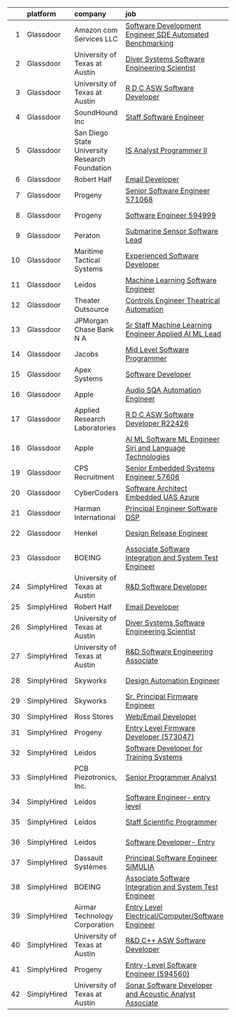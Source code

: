 

|    | platform    | company                                        | job                                                                                                                                                                                                                                                                                                                                                                                                                                                                                                                                                                                                                                                                                                                                                                                                                                                                                                                                                                                                                                                                                                                                                                                                                                                                                                                                                                                                                                                                                                                                                  | update_time   | location            |
|---:|:------------|:-----------------------------------------------|:-----------------------------------------------------------------------------------------------------------------------------------------------------------------------------------------------------------------------------------------------------------------------------------------------------------------------------------------------------------------------------------------------------------------------------------------------------------------------------------------------------------------------------------------------------------------------------------------------------------------------------------------------------------------------------------------------------------------------------------------------------------------------------------------------------------------------------------------------------------------------------------------------------------------------------------------------------------------------------------------------------------------------------------------------------------------------------------------------------------------------------------------------------------------------------------------------------------------------------------------------------------------------------------------------------------------------------------------------------------------------------------------------------------------------------------------------------------------------------------------------------------------------------------------------------|:--------------|:--------------------|
|  1 | Glassdoor   | Amazon com Services LLC                        | [Software Development Engineer  SDE  Automated Benchmarking](https://www.glassdoor.com/partner/jobListing.htm?pos=119&ao=1136043&s=58&guid=00000183640f709f96a8d5a3755164a6&src=GD_JOB_AD&t=SR&vt=w&cs=1_337835d8&cb=1663831077334&jobListingId=1008144113447&jrtk=3-0-1gdi0us64g4el801-1gdi0us6mg2ds800-93604167f71390ef-)                                                                                                                                                                                                                                                                                                                                                                                                                                                                                                                                                                                                                                                                                                                                                                                                                                                                                                                                                                                                                                                                                                                                                                                                                          | 5d            | Seattle, WA         |
|  2 | Glassdoor   | University of Texas at Austin                  | [Diver Systems Software Engineering Scientist](https://www.glassdoor.com/partner/jobListing.htm?pos=118&ao=1136043&s=58&guid=00000183640f709f96a8d5a3755164a6&src=GD_JOB_AD&t=SR&vt=w&cs=1_6d217b15&cb=1663831077334&jobListingId=1008134570966&jrtk=3-0-1gdi0us64g4el801-1gdi0us6mg2ds800-b68ce17203cedfa0-)                                                                                                                                                                                                                                                                                                                                                                                                                                                                                                                                                                                                                                                                                                                                                                                                                                                                                                                                                                                                                                                                                                                                                                                                                                        | 9d            | Austin, TX          |
|  3 | Glassdoor   | University of Texas at Austin                  | [R D C   ASW Software Developer](https://www.glassdoor.com/partner/jobListing.htm?pos=110&ao=1136043&s=58&guid=00000183640f709f96a8d5a3755164a6&src=GD_JOB_AD&t=SR&vt=w&cs=1_070a1a81&cb=1663831077333&jobListingId=1008134571094&jrtk=3-0-1gdi0us64g4el801-1gdi0us6mg2ds800-505db6517f58eced-)                                                                                                                                                                                                                                                                                                                                                                                                                                                                                                                                                                                                                                                                                                                                                                                                                                                                                                                                                                                                                                                                                                                                                                                                                                                      | 9d            | Austin, TX          |
|  4 | Glassdoor   | SoundHound Inc                                 | [Staff Software Engineer](https://www.glassdoor.com/partner/jobListing.htm?pos=113&ao=1136043&s=58&guid=00000183640f709f96a8d5a3755164a6&src=GD_JOB_AD&t=SR&vt=w&ea=1&cs=1_e0c1a670&cb=1663831077333&jobListingId=1008130047195&jrtk=3-0-1gdi0us64g4el801-1gdi0us6mg2ds800-3428b7ce9c956431-)                                                                                                                                                                                                                                                                                                                                                                                                                                                                                                                                                                                                                                                                                                                                                                                                                                                                                                                                                                                                                                                                                                                                                                                                                                                        | 12d           | Santa Clara, CA     |
|  5 | Glassdoor   | San Diego State University Research Foundation | [IS Analyst Programmer II](https://www.glassdoor.com/partner/jobListing.htm?pos=114&ao=1136043&s=58&guid=00000183640f709f96a8d5a3755164a6&src=GD_JOB_AD&t=SR&vt=w&cs=1_142bc54f&cb=1663831077334&jobListingId=1008150424630&jrtk=3-0-1gdi0us64g4el801-1gdi0us6mg2ds800-f3dab425f644b186-)                                                                                                                                                                                                                                                                                                                                                                                                                                                                                                                                                                                                                                                                                                                                                                                                                                                                                                                                                                                                                                                                                                                                                                                                                                                            | 1d            | San Diego, CA       |
|  6 | Glassdoor   | Robert Half                                    | [Email Developer](https://www.glassdoor.com/partner/jobListing.htm?pos=104&ao=1110586&s=58&guid=00000183640f709f96a8d5a3755164a6&src=GD_JOB_AD&t=SR&vt=w&ea=1&cs=1_10a0ebe8&cb=1663831077333&jobListingId=1008145675095&cpc=FA84DF7EA1EC2398&jrtk=3-0-1gdi0us64g4el801-1gdi0us6mg2ds800-1d30b377a342ae9d--6NYlbfkN0CpzDdaQkua3np5pkmj49lKioZwmwxQ-yx5plwbYmV_MzWNBoPgCjn5bOtxNwC6GJ4nMXlh70SbCFcICXIgnZkuA1M2Q3cbZxvyy2idv8eL8hhk9lI80DRwFm1NMXGvI86YHjJOPaVV2F-OE7mVDddpF962aw6WMRMYnU2tZV44lSwwG1i4aejlYEBMOCFfsBiO1OWj5ZXovzAkPTHBiLiAifLKaW6gqjTDmKp04mmLwFze0fsxVUdZ8Eb5uaYQxkYhTyU1z8mjuBS6ACGxU00XRcJ-Pr4bF7EfXzxbHZI-tBbZhI_jp8zDBvR-VNGzuJi4NRQc0maZqoTuW6eXTroHKKN2lTDUZT6HAmrEu0WIoeMuIDuZb_-X9tYTvDinCWJpGD_nr-tO_crPXO0mFikxbkFlJkPQYRcvXJkk39arZxyk6zjxEP3EkumMlUiqCL7wJ0SY32eWvxWLbakNnQyUMtt83g-QgLUMpIbeLZehWyiYars7CeRWw0K5z1xVxWl1XT72eBWIef74EKCgAsCj3n8LwkIkED5ZRczNjMoLVVXBPwyGm2ie)                                                                                                                                                                                                                                                                                                                                                                                                                                                                                                                                                                                                                                           | 5d            | Denver, CO          |
|  7 | Glassdoor   | Progeny                                        | [Senior Software Engineer   571068 ](https://www.glassdoor.com/partner/jobListing.htm?pos=117&ao=1136043&s=58&guid=00000183640f709f96a8d5a3755164a6&src=GD_JOB_AD&t=SR&vt=w&cs=1_f362f691&cb=1663831077334&jobListingId=1008146023366&jrtk=3-0-1gdi0us64g4el801-1gdi0us6mg2ds800-f0fd6c0004d9c04e-)                                                                                                                                                                                                                                                                                                                                                                                                                                                                                                                                                                                                                                                                                                                                                                                                                                                                                                                                                                                                                                                                                                                                                                                                                                                  | 5d            | Canonsburg, PA      |
|  8 | Glassdoor   | Progeny                                        | [Software Engineer  594999 ](https://www.glassdoor.com/partner/jobListing.htm?pos=111&ao=1136043&s=58&guid=00000183640f709f96a8d5a3755164a6&src=GD_JOB_AD&t=SR&vt=w&cs=1_1590c198&cb=1663831077333&jobListingId=1008134031369&jrtk=3-0-1gdi0us64g4el801-1gdi0us6mg2ds800-6d016ac3371836b7-)                                                                                                                                                                                                                                                                                                                                                                                                                                                                                                                                                                                                                                                                                                                                                                                                                                                                                                                                                                                                                                                                                                                                                                                                                                                          | 9d            | Manassas, VA        |
|  9 | Glassdoor   | Peraton                                        | [Submarine Sensor Software Lead](https://www.glassdoor.com/partner/jobListing.htm?pos=107&ao=1110586&s=58&guid=00000183640f709f96a8d5a3755164a6&src=GD_JOB_AD&t=SR&vt=w&cs=1_cae4da1c&cb=1663831077333&jobListingId=1008144586565&cpc=AC285F3A3ECA6BB0&jrtk=3-0-1gdi0us64g4el801-1gdi0us6mg2ds800-4afa93ddc6898331--6NYlbfkN0Cx7R8OmodZU4Ze4hnUhR0Myw3_voyDLMHXumN7ynSuTrXceT3foN28OOGtcbbQ_77U7UNRulVcOgY5cRqu16E8VPqAsrwK8dH0pQCty9r3ePSUYTt8vjujt1CcL04ykdF9Je4qwDuIFdjKBWuQzhLl644CleAu7B0TjFkf8HTu0IVAgCw4uVqUH_F10sza1TZiZ-ylmjkGyrRaHuFBK5QX4zp3eGgckUn6eze4cO6_1TRTAFurEvxcBoLGgOmId6QDGcMIHLZcEEyCVM0qUbDb3_li34b4U5udkY1K4PUAtuoiSbqo5UVyDiNyHwqT3hg-Hvd8mRPlD7CbnF7Num3IULMMZHOKkJzHZZ8f87T2NeSwLcII8NkmezEmWeIcYQkYoTowC7hgY-rjnGcGdfvdYt9YSyzpb2b4XhDKe0Eihs8VMVnYINvY4yeUzc62zlEkdz9Jper3GU7ZgpU6hsej1FZEpJXJpcdSxsHnlc4z6wH5ED5eh_YtP1WFS4H480ionpbHCPFBno8I1buQVeHfOpHmRgvt4IstUobrAWUGAdiKfSY4DDj-rPwNykfgF4Htt3ACZlmrbGqyFJ0TdRP4p49Yc0xUy2gJLVF-ljyKbZg0g135hw_okpMTsqie3AjwxhGLWlGSIm41oVgA-ntPFer_9rDvf92gJpCcKv9rCJ-e9h7jYLF_IGePDhE0dbwhcPRm9JwLeh7tUOlKfN8jrENXLi_6C6cdPRksug8qnu09VA7UWUz3s60IJU6ZIGjF6Ow0aQNXLynJguqrjOhyNvcloLf507C09EGUFLSVyW4Oc527FjcyqwcCZIbihBbQHMcVdmBTMBeoJQASqcE8hlXQc1eEHY8DdFl82X3NFBHdP0eUKmjwOLFy1nGQaH0ZcaJ2gYbttqCrCqx6xLld0i0qWMCiL57WFFs42ILdXrTETbyT1x8qNuMCmKq7M8blmcwhNKsE7XOl0SbciQjNP8rIcLdFvldRw9LKoejce0bMhZyrMhfGKzhsJbZeIngJcmnFmviqs9wdHgWo_vSijYHompBKStXWr308pSbOvvEG8JF39vYSZHQAJc7ZaAAO44TN6aHscEoR_rz_Vxjps-eWtLF_mNq3YBesct2FTojxGsALQEj_JD0udSJNndOZ4zVvk219YTQL-4FIuUFE) | 5d            | Bethesda, MD        |
| 10 | Glassdoor   | Maritime Tactical Systems                      | [Experienced Software Developer](https://www.glassdoor.com/partner/jobListing.htm?pos=101&ao=1110586&s=58&guid=00000183640f709f96a8d5a3755164a6&src=GD_JOB_AD&t=SR&vt=w&ea=1&cs=1_4211412b&cb=1663831077333&jobListingId=1008149197652&cpc=BC94DADD91C18169&jrtk=3-0-1gdi0us64g4el801-1gdi0us6mg2ds800-81bb24394b5abab6--6NYlbfkN0AtR68e5gWpPxoovZgA7Udo-dcymoK0NpHFMpIgh7LYzw56sJYO5BCaP-bqJbaXFb_-ej51BS-QNSIWQaRzNmG2_RvMR4LiDIjiWnQ0kaTCf_kylRMyRIsBM2wpIDBlBWIhyaDEsQtPzD_cB10uLc6yBP3cPpsqVA5vTZpkP-AhwayiN2eDEH1kNS-S8pAfwLLIHlR7UdI9gGx9bsv6NCNQmWrcxPtXkYmjzdFY1U7FF5UUXLWUfreCC6KgF2Sv48z_7xWkPfgKJol3yQKXG_AiEOUCI8uLFFgakIcg7t_QLHObpYmx2nALgkRNGe8DR-V45dVk2JlWx_D0b7tmXTK_7OdJGg7QTQFklDrOZE34atN6boJowX-aRIhFjMbdwv6w956pIYUkVUK2L-exDCJBt_BKXGn2UUGNBOqrYgNku5oKyTQN8NPEex-T_oZuPjBlhL0-2eeZXWojZ3nl7_OX1Hrr9NMvbkMa3q1r5PIDTrdn3gVwmingA4Amd0Pu98Bn7-sJApn-7_xRr6EEJcAA)                                                                                                                                                                                                                                                                                                                                                                                                                                                                                                                                                                                                                                                            | 2d            | Melbourne, FL       |
| 11 | Glassdoor   | Leidos                                         | [Machine Learning Software Engineer](https://www.glassdoor.com/partner/jobListing.htm?pos=103&ao=1110586&s=58&guid=00000183640f709f96a8d5a3755164a6&src=GD_JOB_AD&t=SR&vt=w&cs=1_6fa16ff6&cb=1663831077332&jobListingId=1008154058643&cpc=AF1E4A3695F490BE&jrtk=3-0-1gdi0us64g4el801-1gdi0us6mg2ds800-ae7c0370de18daf7--6NYlbfkN0CZUO70VSdYKA8PR3jfrSh5ljhqJhfDt0PzQCMubt8cRihWbmqO_-Ccw6DGinMZCyK2ZE0rkuApsHeGNKrS9WTgWTVzUq_zBkMtMKRl2EVMdGDdu3O6zficjxrw1LNdb1H9xU-dLv_XXB74BQOK0elhW8zL9Y6v8u2TAJaWLAm3Z4cMfDe3xWklWoqcTdL1-o_xGbyl8fSPtI1giDUlv3Aw02WEF7TZynkxmIekZLL_b1HaL_iuZDFtitG-bNTyUdl9Xg92yrdyAEVFnBTIOEYHwj-dTk2v8RwkpGf3v2DtWDRIZ-GMUljP3ZsPZGA2TJM7Q10ELB2OT2QmDRZP30Wgb9ikTRaDfzBlekOTjJJIkysJaPMXsFan6UoREWI9Do5KI5dSvXS34PC3nJOYRATswPeoRkjdjefgDVvDrmSDyV2Bm4qC5adNikQ7FfgSbUTJA1b2fejQTKeJ2i5TGHi0QtA5kgZYP5tVZVn9tWC-k6JrXZ9kg1EWi21mYibjY1Uj90K6my7XJwCE1NVohw36HutDyE5S_ZS3q426rZ0POQqBkZySB-yHXCpl-kfx3VcgD-dB7aIPG6r0iJVx3-hoFnZWCjJhbcnq4SMmZ1Eco3sCHhBWhI_f5eUqTxuHsot-_CY5wiqKW0t6RDUl-D1o)                                                                                                                                                                                                                                                                                                                                                                                                                                                                                                                             | 24h           | Arlington, VA       |
| 12 | Glassdoor   | Theater Outsource                              | [Controls Engineer   Theatrical Automation](https://www.glassdoor.com/partner/jobListing.htm?pos=116&ao=1136043&s=58&guid=00000183640f709f96a8d5a3755164a6&src=GD_JOB_AD&t=SR&vt=w&ea=1&cs=1_c232e22a&cb=1663831077334&jobListingId=1008149531471&jrtk=3-0-1gdi0us64g4el801-1gdi0us6mg2ds800-67f7b1ecdf14d1e3-)                                                                                                                                                                                                                                                                                                                                                                                                                                                                                                                                                                                                                                                                                                                                                                                                                                                                                                                                                                                                                                                                                                                                                                                                                                      | 2d            | Syracuse, NY        |
| 13 | Glassdoor   | JPMorgan Chase Bank  N A                       | [Sr  Staff Machine Learning Engineer   Applied AI ML Lead](https://www.glassdoor.com/partner/jobListing.htm?pos=122&ao=1136043&s=58&guid=00000183640f709f96a8d5a3755164a6&src=GD_JOB_AD&t=SR&vt=w&cs=1_6972bd73&cb=1663831077334&jobListingId=1008135419592&jrtk=3-0-1gdi0us64g4el801-1gdi0us6mg2ds800-c192268a470b92e3-)                                                                                                                                                                                                                                                                                                                                                                                                                                                                                                                                                                                                                                                                                                                                                                                                                                                                                                                                                                                                                                                                                                                                                                                                                            | 9d            | Palo Alto, CA       |
| 14 | Glassdoor   | Jacobs                                         | [Mid Level Software Programmer](https://www.glassdoor.com/partner/jobListing.htm?pos=115&ao=1136043&s=58&guid=00000183640f709f96a8d5a3755164a6&src=GD_JOB_AD&t=SR&vt=w&cs=1_a4c4bad7&cb=1663831077334&jobListingId=1008128557334&jrtk=3-0-1gdi0us64g4el801-1gdi0us6mg2ds800-0af984db1dd2315d-)                                                                                                                                                                                                                                                                                                                                                                                                                                                                                                                                                                                                                                                                                                                                                                                                                                                                                                                                                                                                                                                                                                                                                                                                                                                       | 12d           | Bingham Farms, MI   |
| 15 | Glassdoor   | Apex Systems                                   | [Software Developer](https://www.glassdoor.com/partner/jobListing.htm?pos=106&ao=1110586&s=58&guid=00000183640f709f96a8d5a3755164a6&src=GD_JOB_AD&t=SR&vt=w&ea=1&cs=1_48c48dc0&cb=1663831077333&jobListingId=1008143341273&cpc=2CAED5C921A5F994&jrtk=3-0-1gdi0us64g4el801-1gdi0us6mg2ds800-28844eac39369d01--6NYlbfkN0DqWjE27Bj7wQp7zwejGyju2OyxUuq4SEucXSyN07WCWejYvQmJsgF2DYF8Y-TYieAFOYR7mwoVX3UFdAgmeb2F2B3opQw2wHm_zyLHmy4TCBnCgpLmuLRoHVj1p-weLc43NmWqS76UxEsRtpvNfmgjelNHp-FkrimqmxUiFI9vr882Cj15v_KTY9vPuSYBuq0wgPe8BQ9JNjAkhnopha0GTcDdmdABXCUixTipBJptUBjg_hXp1RXXmfiOy3maOENvJGN5WdmG_DxKJAl0p6rzI2v2DvQGgebLsSL_1NggDWRaCguuzbIFJ86FP_1bJaCQ-XTsBDhit2Y5hJSmHa_NA1qzcncTK8EW7DfGcqELOBF1-4DYil6g_LvqxptHj0hGB_UJG4lAGVdqlRzPDbY2NH6gdQH49OYQlrzH84oRZ-ghdi_1VysFzQhmNmvkTktXYZr_-7YK0gb-6OP3ia5MoJsCSVGcD0Hbu2cQ9xPCqDZ8cFg5cf-25BG7-FGUvpj5TvYJuTXT24m-KDmS1L4e_dKe7BNFcHhyhnISaiOhWC-rzchlpt3ggU5Mv5hqaszeE1H9AyGle1Ai8spNvlSO2eFEGtzLhA4kioCzaKq_uOz77WTic2CwAagfp4CjrRJd6w9bRJOgOA%3D%3D)                                                                                                                                                                                                                                                                                                                                                                                                                                                                                                                                            | 6d            | Bethesda, MD        |
| 16 | Glassdoor   | Apple                                          | [Audio SQA Automation Engineer](https://www.glassdoor.com/partner/jobListing.htm?pos=120&ao=1136043&s=58&guid=00000183640f709f96a8d5a3755164a6&src=GD_JOB_AD&t=SR&vt=w&cs=1_b4646db3&cb=1663831077334&jobListingId=1008146904400&jrtk=3-0-1gdi0us64g4el801-1gdi0us6mg2ds800-2883d3b1dd5e8401-)                                                                                                                                                                                                                                                                                                                                                                                                                                                                                                                                                                                                                                                                                                                                                                                                                                                                                                                                                                                                                                                                                                                                                                                                                                                       | 4d            | Cupertino, CA       |
| 17 | Glassdoor   | Applied Research Laboratories                  | [R D C   ASW Software Developer R22426](https://www.glassdoor.com/partner/jobListing.htm?pos=112&ao=1136043&s=58&guid=00000183640f709f96a8d5a3755164a6&src=GD_JOB_AD&t=SR&vt=w&ea=1&cs=1_3bdeca2c&cb=1663831077333&jobListingId=1008134873870&jrtk=3-0-1gdi0us64g4el801-1gdi0us6mg2ds800-9e99523256cc7a65-)                                                                                                                                                                                                                                                                                                                                                                                                                                                                                                                                                                                                                                                                                                                                                                                                                                                                                                                                                                                                                                                                                                                                                                                                                                          | 9d            | Austin, TX          |
| 18 | Glassdoor   | Apple                                          | [AI ML   Software  ML  Engineer  Siri and Language Technologies](https://www.glassdoor.com/partner/jobListing.htm?pos=121&ao=1136043&s=58&guid=00000183640f709f96a8d5a3755164a6&src=GD_JOB_AD&t=SR&vt=w&cs=1_3cb195d8&cb=1663831077334&jobListingId=1008146904371&jrtk=3-0-1gdi0us64g4el801-1gdi0us6mg2ds800-c37c15d6316a917e-)                                                                                                                                                                                                                                                                                                                                                                                                                                                                                                                                                                                                                                                                                                                                                                                                                                                                                                                                                                                                                                                                                                                                                                                                                      | 4d            | Cambridge, MA       |
| 19 | Glassdoor   | CPS Recruitment                                | [Senior Embedded Systems Engineer   57606](https://www.glassdoor.com/partner/jobListing.htm?pos=108&ao=1110586&s=58&guid=00000183640f709f96a8d5a3755164a6&src=GD_JOB_AD&t=SR&vt=w&ea=1&cs=1_44e9836f&cb=1663831077333&jobListingId=1008149801340&cpc=FA84DF7EA1EC2398&jrtk=3-0-1gdi0us64g4el801-1gdi0us6mg2ds800-25d289ac05a5d6dc--6NYlbfkN0DgoHcTH3ZibdXDbE1VvvRa3XowIWs6m5qI-FjqauRle3m8kONFkUSrxT8FSUKqy7Wz-Yvsv1ZwG-CRYWe2HD_Zj7HHQ35gSPtmpbvQZ2wvcmhZMYWoyoBbKqHtn7iGJQ2P4WjRqktvfyQ4_R1_sunaqWeABn2kQYifpHUGlHloirWqmgQ2BujSEnfDtaWoz2YI7sb8-EsIcd6BybHhLzQWc-u3JvP3-QFVrljimy4Ej1lFkO5SQBhoNcbgbDRg0EgY-3ALNvjfbXgx2XatY2t3Vun7gsNXGyAm7u_4aSVGndV5x887XaGDmxgcTgsexX6sCORjiHdLTPUvSZEhd1T2lwlpUpF6zBL2GMap8_Mq2x3gf5rM5aVSwAR0keUQ9YAeMjHKT7cMfh1jQh3wTd16BU_p_Ozvq11EeIb6ohmkQd9kRRvjLjbUSFF5aZPctnq3Aqe66xTZdbOerYzVxLMt_VwL7MdnXKLnYWD7FZstKQ%3D%3D)                                                                                                                                                                                                                                                                                                                                                                                                                                                                                                                                                                                                                                                                                      | 2d            | Amherst, NY         |
| 20 | Glassdoor   | CyberCoders                                    | [Software Architect  Embedded UAS  Azure ](https://www.glassdoor.com/partner/jobListing.htm?pos=109&ao=1110586&s=58&guid=00000183640f709f96a8d5a3755164a6&src=GD_JOB_AD&t=SR&vt=w&ea=1&cs=1_f797c60d&cb=1663831077333&jobListingId=1008152464671&cpc=8795CF9063CD573D&jrtk=3-0-1gdi0us64g4el801-1gdi0us6mg2ds800-2b4e161422a261f6--6NYlbfkN0CpFJQzrgRR8WqXWK1qKKEqALWJw739KlKqr2H-MSI4eoBlI4EFrmor2FYZMP3muM3oVLaOs4f3sOzq0npVdBLXadVU0r5VpHRZ8Kt5J3xmm2PUmnrfjVW3sUJVo5WdzO7IC3ShFHfywVhmoXdFmZ2AgpUTy2zM3KHH-z7t6CTqcm9ITT6UZOZbJG_81nG8A2aeoXdHIadO7P5S3ZpBvffBvkvYmuXRTTBU28GOawhYKzUBTnhFtCKNwhZVtPjeocmkGd68N1pIPXntb5LVRAkdCjrGnKgA_Lke0gXPTLdq0l3hjAdjES8_uXqft125icze2EZZxrmJHbz7Az1vvctZxMALbenkOJuge_wMGzniCcXdt7lUGn2G6W7k1rqibXxYleDbGXGws17HhN5Mvo3k6H3bmBRhLw_balYey9lMJCPka1eIZfdLc6Bv5s4NRIFGkRVmcMub1WNRlolj99AjiKz4xVvish_BiXmZZuFxRtH87Xy_skEWLZr0xjsRyqevbhQC7GMmPRM0B92IbyGelJY4sc9ik_Cn5k8i5Ge2z0IUMDxf_fTFZlPtLmQpkebVzRm5k4qtPlmRg004GrKZuwhVg4MNqMjsfBP3FZbw2lBJ8mRDi6vySThqawEE428w9HfOGTxM_YoqlKUB2FvPPY04-_H4chNWsCHyhhTG2KK9ieH6FfZcfIj0R2rRaKDiEccCmREyGKTBK6iL6-cJhz3PhoASvl_dKnpeyFfB-iBwad36QomT44Mf2KIe9HRlTPVO8XHMS7ZsF8yqKTYQwJt6drkh1KxJw7D04Gr0QYShyDjg2mdfwaJJoqZGpn44IGrGN73EpKMf7GAROHoP1pIAUv9brtfwG_RkNBdCVlVECOs8FlDzOXhvr9HUJIh4NqZb1Czys0Wm0ie4s4D8d7Ve13MDMPfWCvhNIK5x2hsjhR-aZMfvpedSabZQ3Wb5ZwzlPs6hlp_DkC5VS-WqhUp5mp5ZNIr2QSqh6j367UCBogd2_20nvZWVPDV9VBY%3D)                                                                                                                                    | 1d            | Long Beach, CA      |
| 21 | Glassdoor   | Harman International                           | [Principal Engineer  Software DSP](https://www.glassdoor.com/partner/jobListing.htm?pos=123&ao=1136043&s=58&guid=00000183640f709f96a8d5a3755164a6&src=GD_JOB_AD&t=SR&vt=w&cs=1_87ce2cc4&cb=1663831077334&jobListingId=1008126856852&jrtk=3-0-1gdi0us64g4el801-1gdi0us6mg2ds800-555e2380c94f309b-)                                                                                                                                                                                                                                                                                                                                                                                                                                                                                                                                                                                                                                                                                                                                                                                                                                                                                                                                                                                                                                                                                                                                                                                                                                                    | 13d           | Novi, MI            |
| 22 | Glassdoor   | Henkel                                         | [Design   Release Engineer](https://www.glassdoor.com/partner/jobListing.htm?pos=105&ao=1110586&s=58&guid=00000183640f709f96a8d5a3755164a6&src=GD_JOB_AD&t=SR&vt=w&cs=1_5b8b0262&cb=1663831077333&jobListingId=1008129968269&cpc=654405A9B1E0A9F5&jrtk=3-0-1gdi0us64g4el801-1gdi0us6mg2ds800-dd6aa8f583606936--6NYlbfkN0Bnb2JtfZ4AEsMA1Pu2i33F7qA_ifajj7vsPj00nFwV5oJ5S38d4YJev97vL1XpAk697PcgHYCrOvaQ3Dld0Ehq3dDuTjOxMQELFMqHYyzv8g-iyjePoYaXQPojbGhFNqwV1qsbWNqeA7M6FV-OtylbeTOenxbAa9MXgTQTS5a_7jf0Lvd4ZhSROE4WLyU8krHsnEweKCFoacIcH9a3JFgUMR99133QVsNUMyv2zg1cxG1H68Qrxc5477ksDLo3r6frrGsZVeXUhFOa6s8Ef9Ti60JB4zsd_zpReYhfL2mWzZGOCOc5lf0T08cAwjomnwornV5h7dr81bUxSwAiRNrkrDIDxXhBKYd5z3rRqiPxOGmlC8ZRvczFbvNHNH-ciAcB4Vq_Or0OV295EbOD8_PqJMdd4U5J1KfNYEPPs_m9t0DG7IvOysKX6sY7y7oMfY0Jc5tTUqrd6HXPeTLLscJaN2C4Ry3L39tp-42gTpq-E8dFO_6we92C4cpGsVOuFeKXpDdMtCim4qZF9lqNw0rAfUxX-k_RKCLfh_c3sxQSJA%3D%3D)                                                                                                                                                                                                                                                                                                                                                                                                                                                                                                                                                                                                                                          | 12d           | Madison Heights, MI |
| 23 | Glassdoor   | BOEING                                         | [Associate Software Integration and System Test Engineer](https://www.glassdoor.com/partner/jobListing.htm?pos=102&ao=1110586&s=58&guid=00000183640f709f96a8d5a3755164a6&src=GD_JOB_AD&t=SR&vt=w&cs=1_9ea2916a&cb=1663831077332&jobListingId=1008148917198&cpc=87034903B3AB482B&jrtk=3-0-1gdi0us64g4el801-1gdi0us6mg2ds800-c08b1ebfa10ace84--6NYlbfkN0BddK4H-tsabPiX3BvkwhvbvP4OkLNzlRX6egXJy9Hb11ERhvpR4KXHiogI9i6BJrm0d40Aj3k0NuBVlrnQRDQdbH71mcj39yvDRs_kg8YOHczMAzeAtk4pecqowxlIFB5I_WCB_6Af8zZ9PZ9aQmgYvwIQGUI4abcONbxvFDNEjv-WWvQ4NIQwEVVUdy6E2vjRoh5GFkTiJJ0_cBX5ferFZffLW7xCMq3xxzsc1VCjTzAmt7nhc5d00SBMNNbXTywHrCCVNepvGbt2qWNb0komWjU7FRbJcCnXd-ow_I8948PRQW6GG7641tgFMNWFOEOG_w972C8C_un6vQ8tUg-bLecvsetnM-vnjiDvFvxJSFS4ct8KldESDDivJcvtfK0_NAFD54FYmzKnhYhktvHN2k6LiTE-Dr9ETdYDmvxnzbM6omAw5crdwigqGotfG9g%3D)                                                                                                                                                                                                                                                                                                                                                                                                                                                                                                                                                                                                                                                                                                                          | 2d            | Kent, WA            |
| 24 | SimplyHired | University of Texas at Austin                  | [R&D Software Developer](https://www.simplyhired.com/job/vqHuy_oZJgXYZ1HSMIdDPj22ukbWjaDArX3G_rEkMwPmFtnM5JtubQ?q=acoustic+developer)                                                                                                                                                                                                                                                                                                                                                                                                                                                                                                                                                                                                                                                                                                                                                                                                                                                                                                                                                                                                                                                                                                                                                                                                                                                                                                                                                                                                                | Recently      | Austin, TX          |
| 25 | SimplyHired | Robert Half                                    | [Email Developer](https://www.simplyhired.com/job/BVIgBJgCpxv-cFy0d_7E9Pz7QxiyU_8mBeDOWeRs5Ka68IK6Es0Vsw?q=acoustic+developer)                                                                                                                                                                                                                                                                                                                                                                                                                                                                                                                                                                                                                                                                                                                                                                                                                                                                                                                                                                                                                                                                                                                                                                                                                                                                                                                                                                                                                       | 5d            | Denver, CO          |
| 26 | SimplyHired | University of Texas at Austin                  | [Diver Systems Software Engineering Scientist](https://www.simplyhired.com/job/ET8ZLLB_7pra6pjLTPLb0yVmyw6W3IqweeuAVgqdGyx8X5ZscSNBHQ?q=acoustic+developer)                                                                                                                                                                                                                                                                                                                                                                                                                                                                                                                                                                                                                                                                                                                                                                                                                                                                                                                                                                                                                                                                                                                                                                                                                                                                                                                                                                                          | 9d            | Austin, TX          |
| 27 | SimplyHired | University of Texas at Austin                  | [R&D Software Engineering Associate](https://www.simplyhired.com/job/EBH9qDH0Ax58EtcS7HneCCVW4gYqLVAq9TnsfzRruRjBypKUE6-j8w?q=acoustic+developer)                                                                                                                                                                                                                                                                                                                                                                                                                                                                                                                                                                                                                                                                                                                                                                                                                                                                                                                                                                                                                                                                                                                                                                                                                                                                                                                                                                                                    | Recently      | Austin, TX          |
| 28 | SimplyHired | Skyworks                                       | [Design Automation Engineer](https://www.simplyhired.com/job/GMzk5upUbz1qF-SBrkSsFLsiN5caOM8v4mIg5O0FWal4rG395wgOhA?q=acoustic+developer)                                                                                                                                                                                                                                                                                                                                                                                                                                                                                                                                                                                                                                                                                                                                                                                                                                                                                                                                                                                                                                                                                                                                                                                                                                                                                                                                                                                                            | Recently      | Beaverton, OR       |
| 29 | SimplyHired | Skyworks                                       | [Sr. Principal Firmware Engineer](https://www.simplyhired.com/job/yuEUvYe0pl4Po-wAwnXRdK_l9ULtLEgCAnIciQtolHAur5kp79b7-w?q=acoustic+developer)                                                                                                                                                                                                                                                                                                                                                                                                                                                                                                                                                                                                                                                                                                                                                                                                                                                                                                                                                                                                                                                                                                                                                                                                                                                                                                                                                                                                       | Recently      | Beaverton, OR       |
| 30 | SimplyHired | Ross Stores                                    | [Web/Email Developer](https://www.simplyhired.com/job/iapHcCXyBAwSCQxFgqTzcH6pCeCWlT5U6RhkIjo60dultz2bPETatw?q=acoustic+developer)                                                                                                                                                                                                                                                                                                                                                                                                                                                                                                                                                                                                                                                                                                                                                                                                                                                                                                                                                                                                                                                                                                                                                                                                                                                                                                                                                                                                                   | Recently      | Dublin, CA          |
| 31 | SimplyHired | Progeny                                        | [Entry Level Firmware Developer (573047)](https://www.simplyhired.com/job/8VbYTCxiS9k3bMRrSS3g3GK0UcdpspeLcZsjgXRSWAkaA9EcHRZQ5w?q=acoustic+developer)                                                                                                                                                                                                                                                                                                                                                                                                                                                                                                                                                                                                                                                                                                                                                                                                                                                                                                                                                                                                                                                                                                                                                                                                                                                                                                                                                                                               | Recently      | Manassas, VA        |
| 32 | SimplyHired | Leidos                                         | [Software Developer for Training Systems](https://www.simplyhired.com/job/bkZMqLcMEW3WoKMF4vv5LTlDXVzHoXRsF35WIS_tZNhHme0iBV-Cow?q=acoustic+developer)                                                                                                                                                                                                                                                                                                                                                                                                                                                                                                                                                                                                                                                                                                                                                                                                                                                                                                                                                                                                                                                                                                                                                                                                                                                                                                                                                                                               | Recently      | Bethesda, MD        |
| 33 | SimplyHired | PCB Piezotronics, Inc.                         | [Senior Programmer Analyst](https://www.simplyhired.com/job/eQBYwWiHkxugufpP5RasTROUJ8GSCTQyB7il0JPt8M58snoQJ9LUjQ?q=acoustic+developer)                                                                                                                                                                                                                                                                                                                                                                                                                                                                                                                                                                                                                                                                                                                                                                                                                                                                                                                                                                                                                                                                                                                                                                                                                                                                                                                                                                                                             | Recently      | Depew, NY           |
| 34 | SimplyHired | Leidos                                         | [Software Engineer- entry level](https://www.simplyhired.com/job/Az5T0epSSCPR4XV7ajlOEo-A-9r5_k74JX5R6cCBLGfq_-y5m99KRg?q=acoustic+developer)                                                                                                                                                                                                                                                                                                                                                                                                                                                                                                                                                                                                                                                                                                                                                                                                                                                                                                                                                                                                                                                                                                                                                                                                                                                                                                                                                                                                        | Recently      | Bethesda, MD        |
| 35 | SimplyHired | Leidos                                         | [Staff Scientific Programmer](https://www.simplyhired.com/job/GNbhlB7-Uc2eQlyNGjE87jjN9fhs_0AC_FMmdKmdJzhKOfWyK-2yuA?q=acoustic+developer)                                                                                                                                                                                                                                                                                                                                                                                                                                                                                                                                                                                                                                                                                                                                                                                                                                                                                                                                                                                                                                                                                                                                                                                                                                                                                                                                                                                                           | Recently      | Bethesda, MD        |
| 36 | SimplyHired | Leidos                                         | [Software Developer- Entry](https://www.simplyhired.com/job/OMt6vZk5JeJAtZd3_3AKdJWbvrBfdKa6bpt0Tl_hJw-ZvKWKZccq1Q?q=acoustic+developer)                                                                                                                                                                                                                                                                                                                                                                                                                                                                                                                                                                                                                                                                                                                                                                                                                                                                                                                                                                                                                                                                                                                                                                                                                                                                                                                                                                                                             | Recently      | Bethesda, MD        |
| 37 | SimplyHired | Dassault Systèmes                              | [Principal Software Engineer SIMULIA](https://www.simplyhired.com/job/EoyCNNBK4UDsF5Gx7YzyR7Q6olXn4fnrw8HCQt0MME2YG7Gjcx7NiA?q=acoustic+developer)                                                                                                                                                                                                                                                                                                                                                                                                                                                                                                                                                                                                                                                                                                                                                                                                                                                                                                                                                                                                                                                                                                                                                                                                                                                                                                                                                                                                   | Recently      | Waltham, MA         |
| 38 | SimplyHired | BOEING                                         | [Associate Software Integration and System Test Engineer](https://www.simplyhired.com/job/-ohyxf87CkBjHyO49R0LhChoreJfwxyHBoReOmjipYikDLCRZ8gNVg?q=acoustic+developer)                                                                                                                                                                                                                                                                                                                                                                                                                                                                                                                                                                                                                                                                                                                                                                                                                                                                                                                                                                                                                                                                                                                                                                                                                                                                                                                                                                               | 2d            | Kent, WA            |
| 39 | SimplyHired | Airmar Technology Corporation                  | [Entry Level Electrical/Computer/Software Engineer](https://www.simplyhired.com/job/z2fxVZM99vLfSzIS4Eq3YOhVwknu4HEQL9KGZzmxXvMPxeQugLC3TQ?q=acoustic+developer)                                                                                                                                                                                                                                                                                                                                                                                                                                                                                                                                                                                                                                                                                                                                                                                                                                                                                                                                                                                                                                                                                                                                                                                                                                                                                                                                                                                     | Recently      | Milford, NH         |
| 40 | SimplyHired | University of Texas at Austin                  | [R&D C++ ASW Software Developer](https://www.simplyhired.com/job/pEQni4i9pOYw9IXH3I-IIZgzh2BAMODia4K5kiQKcErX1n4dTTq5gQ?q=acoustic+developer)                                                                                                                                                                                                                                                                                                                                                                                                                                                                                                                                                                                                                                                                                                                                                                                                                                                                                                                                                                                                                                                                                                                                                                                                                                                                                                                                                                                                        | 9d            | Austin, TX          |
| 41 | SimplyHired | Progeny                                        | [Entry-Level Software Engineer (594560)](https://www.simplyhired.com/job/hFZ0kpPt7g7aOxFzPksAH7fahgRzX61kk6-Gsyoh-O4nQt0YXf5-Tg?q=acoustic+developer)                                                                                                                                                                                                                                                                                                                                                                                                                                                                                                                                                                                                                                                                                                                                                                                                                                                                                                                                                                                                                                                                                                                                                                                                                                                                                                                                                                                                | Recently      | Manassas, VA        |
| 42 | SimplyHired | University of Texas at Austin                  | [Sonar Software Developer and Acoustic Analyst Associate](https://www.simplyhired.com/job/G6MGPKPgcpavQ_-zy-lkoVJ1WVl1gKkEFvxcG1plaIkhkbEhWdhHOA?q=acoustic+developer)                                                                                                                                                                                                                                                                                                                                                                                                                                                                                                                                                                                                                                                                                                                                                                                                                                                                                                                                                                                                                                                                                                                                                                                                                                                                                                                                                                               | Recently      | Austin, TX          |